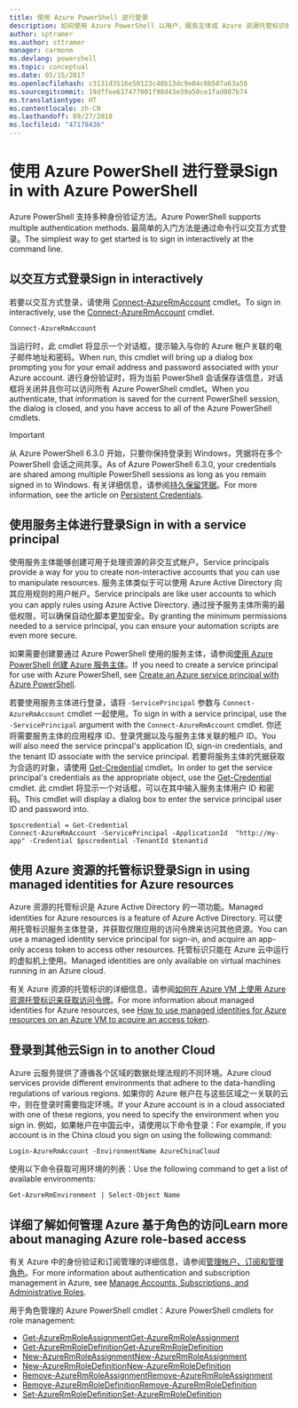 ```yaml
---
title: 使用 Azure PowerShell 进行登录
description: 如何使用 Azure PowerShell 以用户、服务主体或 Azure 资源托管标识的形式登录。
author: sptramer
ms.author: sttramer
manager: carmonm
ms.devlang: powershell
ms.topic: conceptual
ms.date: 05/15/2017
ms.openlocfilehash: c3131d3516e50123c48b13dc9e04c0b507a63a58
ms.sourcegitcommit: 19dffee617477001f98d43e39a50ce1fad087b74
ms.translationtype: HT
ms.contentlocale: zh-CN
ms.lasthandoff: 09/27/2018
ms.locfileid: "47178436"
---
```

# <a name="sign-in-with-azure-powershell"></a><span data-ttu-id="3a699-103">使用 Azure PowerShell 进行登录</span><span class="sxs-lookup"><span data-stu-id="3a699-103">Sign in with Azure PowerShell</span></span>

<span data-ttu-id="3a699-104">Azure PowerShell 支持多种身份验证方法。</span><span class="sxs-lookup"><span data-stu-id="3a699-104">Azure PowerShell supports multiple authentication methods.</span></span> <span data-ttu-id="3a699-105">最简单的入门方法是通过命令行以交互方式登录。</span><span class="sxs-lookup"><span data-stu-id="3a699-105">The simplest way to get started is to sign in interactively at the command line.</span></span>

## <a name="sign-in-interactively"></a><span data-ttu-id="3a699-106">以交互方式登录</span><span class="sxs-lookup"><span data-stu-id="3a699-106">Sign in interactively</span></span>

<span data-ttu-id="3a699-107">若要以交互方式登录，请使用 [Connect-AzureRmAccount](/powershell/module/azurerm.profile/connect-azurermaccount) cmdlet。</span><span class="sxs-lookup"><span data-stu-id="3a699-107">To sign in interactively, use the [Connect-AzureRmAccount](/powershell/module/azurerm.profile/connect-azurermaccount) cmdlet.</span></span>

```azurepowershell
Connect-AzureRmAccount
```

<span data-ttu-id="3a699-108">当运行时，此 cmdlet 将显示一个对话框，提示输入与你的 Azure 帐户关联的电子邮件地址和密码。</span><span class="sxs-lookup"><span data-stu-id="3a699-108">When run, this cmdlet will bring up a dialog box prompting you for your email address and password associated with your Azure account.</span></span> <span data-ttu-id="3a699-109">进行身份验证时，将为当前 PowerShell 会话保存该信息，对话框将关闭并且你可以访问所有 Azure PowerShell cmdlet。</span><span class="sxs-lookup"><span data-stu-id="3a699-109">When you authenticate, that information is saved for the current PowerShell session, the dialog is closed, and you have access to all of the Azure PowerShell cmdlets.</span></span>

> [!IMPORTANT]
> <span data-ttu-id="3a699-110">从 Azure PowerShell 6.3.0 开始，只要你保持登录到 Windows，凭据将在多个 PowerShell 会话之间共享。</span><span class="sxs-lookup"><span data-stu-id="3a699-110">As of Azure PowerShell 6.3.0, your credentials are shared among multiple PowerShell sessions as long as you remain signed in to Windows.</span></span> <span data-ttu-id="3a699-111">有关详细信息，请参阅[持久保留凭据](context-persistence.md)。</span><span class="sxs-lookup"><span data-stu-id="3a699-111">For more information, see the article on [Persistent Credentials](context-persistence.md).</span></span>

## <a name="sign-in-with-a-service-principal"></a><span data-ttu-id="3a699-112">使用服务主体进行登录</span><span class="sxs-lookup"><span data-stu-id="3a699-112">Sign in with a service principal</span></span>

<span data-ttu-id="3a699-113">使用服务主体能够创建可用于处理资源的非交互式帐户。</span><span class="sxs-lookup"><span data-stu-id="3a699-113">Service principals provide a way for you to create non-interactive accounts that you can use to manipulate resources.</span></span> <span data-ttu-id="3a699-114">服务主体类似于可以使用 Azure Active Directory 向其应用规则的用户帐户。</span><span class="sxs-lookup"><span data-stu-id="3a699-114">Service principals are like user accounts to which you can apply rules using Azure Active Directory.</span></span> <span data-ttu-id="3a699-115">通过授予服务主体所需的最低权限，可以确保自动化脚本更加安全。</span><span class="sxs-lookup"><span data-stu-id="3a699-115">By granting the minimum permissions needed to a service principal, you can ensure your automation scripts are even more secure.</span></span>

<span data-ttu-id="3a699-116">如果需要创建要通过 Azure PowerShell 使用的服务主体，请参阅[使用 Azure PowerShell 创建 Azure 服务主体](create-azure-service-principal-azureps.md)。</span><span class="sxs-lookup"><span data-stu-id="3a699-116">If you need to create a service principal for use with Azure PowerShell, see [Create an Azure service principal with Azure PowerShell](create-azure-service-principal-azureps.md).</span></span>

<span data-ttu-id="3a699-117">若要使用服务主体进行登录，请将 `-ServicePrincipal` 参数与 `Connect-AzureRmAccount` cmdlet 一起使用。</span><span class="sxs-lookup"><span data-stu-id="3a699-117">To sign in with a service principal, use the `-ServicePrincipal` argument with the `Connect-AzureRmAccount` cmdlet.</span></span> <span data-ttu-id="3a699-118">你还将需要服务主体的应用程序 ID、登录凭据以及与服务主体关联的租户 ID。</span><span class="sxs-lookup"><span data-stu-id="3a699-118">You will also need the service princpal's application ID, sign-in credentials, and the tenant ID associate with the service principal.</span></span> <span data-ttu-id="3a699-119">若要将服务主体的凭据获取为合适的对象，请使用 [Get-Credential](/powershell/module/microsoft.powershell.security/get-credential) cmdlet。</span><span class="sxs-lookup"><span data-stu-id="3a699-119">In order to get the service principal's credentials as the appropriate object, use the [Get-Credential](/powershell/module/microsoft.powershell.security/get-credential) cmdlet.</span></span> <span data-ttu-id="3a699-120">此 cmdlet 将显示一个对话框，可以在其中输入服务主体用户 ID 和密码。</span><span class="sxs-lookup"><span data-stu-id="3a699-120">This cmdlet will display a dialog box to enter the service principal user ID and password into.</span></span>

```azurepowershell-interactive
$pscredential = Get-Credential
Connect-AzureRmAccount -ServicePrincipal -ApplicationId  "http://my-app" -Credential $pscredential -TenantId $tenantid
```

## <a name="sign-in-using-managed-identities-for-azure-resources"></a><span data-ttu-id="3a699-121">使用 Azure 资源的托管标识登录</span><span class="sxs-lookup"><span data-stu-id="3a699-121">Sign in using managed identities for Azure resources</span></span>

<span data-ttu-id="3a699-122">Azure 资源的托管标识是 Azure Active Directory 的一项功能。</span><span class="sxs-lookup"><span data-stu-id="3a699-122">Managed identities for Azure resources is a feature of Azure Active Directory.</span></span> <span data-ttu-id="3a699-123">可以使用托管标识服务主体登录，并获取仅限应用的访问令牌来访问其他资源。</span><span class="sxs-lookup"><span data-stu-id="3a699-123">You can use a managed identity service principal for sign-in, and acquire an app-only access token to access other resources.</span></span> <span data-ttu-id="3a699-124">托管标识只能在 Azure 云中运行的虚拟机上使用。</span><span class="sxs-lookup"><span data-stu-id="3a699-124">Managed identities are only available on virtual machines running in an Azure cloud.</span></span>

<span data-ttu-id="3a699-125">有关 Azure 资源的托管标识的详细信息，请参阅[如何在 Azure VM 上使用 Azure 资源托管标识来获取访问令牌](/azure/active-directory/managed-identities-azure-resources/how-to-use-vm-token)。</span><span class="sxs-lookup"><span data-stu-id="3a699-125">For more information about managed identities for Azure resources, see [How to use managed identities for Azure resources on an Azure VM to acquire an access token](/azure/active-directory/managed-identities-azure-resources/how-to-use-vm-token).</span></span>

## <a name="sign-in-to-another-cloud"></a><span data-ttu-id="3a699-126">登录到其他云</span><span class="sxs-lookup"><span data-stu-id="3a699-126">Sign in to another Cloud</span></span>

<span data-ttu-id="3a699-127">Azure 云服务提供了遵循各个区域的数据处理法规的不同环境。</span><span class="sxs-lookup"><span data-stu-id="3a699-127">Azure cloud services provide different environments that adhere to the data-handling regulations of various regions.</span></span> <span data-ttu-id="3a699-128">如果你的 Azure 帐户在与这些区域之一关联的云中，则在登录时需要指定环境。</span><span class="sxs-lookup"><span data-stu-id="3a699-128">If your Azure account is in a cloud associated with one of these regions, you need to specify the environment when you sign in.</span></span> <span data-ttu-id="3a699-129">例如，如果帐户在中国云中，请使用以下命令登录：</span><span class="sxs-lookup"><span data-stu-id="3a699-129">For example, if you account is in the China cloud you sign on using the following command:</span></span>

```azurepowershell-interactive
Login-AzureRmAccount -EnvironmentName AzureChinaCloud
```

<span data-ttu-id="3a699-130">使用以下命令获取可用环境的列表：</span><span class="sxs-lookup"><span data-stu-id="3a699-130">Use the following command to get a list of available environments:</span></span>

```azurepowershell-interactive
Get-AzureRmEnvironment | Select-Object Name
```

## <a name="learn-more-about-managing-azure-role-based-access"></a><span data-ttu-id="3a699-131">详细了解如何管理 Azure 基于角色的访问</span><span class="sxs-lookup"><span data-stu-id="3a699-131">Learn more about managing Azure role-based access</span></span>

<span data-ttu-id="3a699-132">有关 Azure 中的身份验证和订阅管理的详细信息，请参阅[管理帐户、订阅和管理角色](/azure/active-directory/role-based-access-control-configure)。</span><span class="sxs-lookup"><span data-stu-id="3a699-132">For more information about authentication and subscription management in Azure, see [Manage Accounts, Subscriptions, and Administrative Roles](/azure/active-directory/role-based-access-control-configure).</span></span>

<span data-ttu-id="3a699-133">用于角色管理的 Azure PowerShell cmdlet：</span><span class="sxs-lookup"><span data-stu-id="3a699-133">Azure PowerShell cmdlets for role management:</span></span>

* [<span data-ttu-id="3a699-134">Get-AzureRmRoleAssignment</span><span class="sxs-lookup"><span data-stu-id="3a699-134">Get-AzureRmRoleAssignment</span></span>](/powershell/module/AzureRM.Resources/Get-AzureRmRoleAssignment)
* [<span data-ttu-id="3a699-135">Get-AzureRmRoleDefinition</span><span class="sxs-lookup"><span data-stu-id="3a699-135">Get-AzureRmRoleDefinition</span></span>](/powershell/module/AzureRM.Resources/Get-AzureRmRoleDefinition)
* [<span data-ttu-id="3a699-136">New-AzureRmRoleAssignment</span><span class="sxs-lookup"><span data-stu-id="3a699-136">New-AzureRmRoleAssignment</span></span>](/powershell/module/AzureRM.Resources/New-AzureRmRoleAssignment)
* [<span data-ttu-id="3a699-137">New-AzureRmRoleDefinition</span><span class="sxs-lookup"><span data-stu-id="3a699-137">New-AzureRmRoleDefinition</span></span>](/powershell/module/AzureRM.Resources/New-AzureRmRoleDefinition)
* [<span data-ttu-id="3a699-138">Remove-AzureRmRoleAssignment</span><span class="sxs-lookup"><span data-stu-id="3a699-138">Remove-AzureRmRoleAssignment</span></span>](/powershell/module/AzureRM.Resources/Remove-AzureRmRoleAssignment)
* [<span data-ttu-id="3a699-139">Remove-AzureRmRoleDefinition</span><span class="sxs-lookup"><span data-stu-id="3a699-139">Remove-AzureRmRoleDefinition</span></span>](/powershell/module/AzureRM.Resources/Remove-AzureRmRoleDefinition)
* [<span data-ttu-id="3a699-140">Set-AzureRmRoleDefinition</span><span class="sxs-lookup"><span data-stu-id="3a699-140">Set-AzureRmRoleDefinition</span></span>](/powershell/moduel/AzureRM.Resources/Set-AzureRmRoleDefinition)
